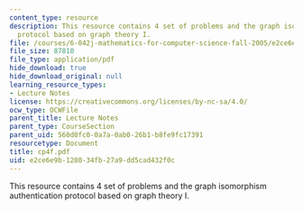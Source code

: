 ```yaml
---
content_type: resource
description: This resource contains 4 set of problems and the graph isomorphism authentication
  protocol based on graph theory I.
file: /courses/6-042j-mathematics-for-computer-science-fall-2005/e2ce6e9b128034fb27a9dd5cad432f0c_cp4f.pdf
file_size: 87810
file_type: application/pdf
hide_download: true
hide_download_original: null
learning_resource_types:
- Lecture Notes
license: https://creativecommons.org/licenses/by-nc-sa/4.0/
ocw_type: OCWFile
parent_title: Lecture Notes
parent_type: CourseSection
parent_uid: 560d0fc0-0a7a-0ab0-26b1-b8fe9fc17391
resourcetype: Document
title: cp4f.pdf
uid: e2ce6e9b-1280-34fb-27a9-dd5cad432f0c
---
```

This resource contains 4 set of problems and the graph isomorphism authentication protocol based on graph theory I.